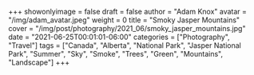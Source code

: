 +++
showonlyimage = false
draft = false
author = "Adam Knox"
avatar = "/img/adam_avatar.jpeg"
weight = 0
title = "Smoky Jasper Mountains"
cover = "/img/post/photography/2021_06/smoky_jasper_mountains.jpg"
date = "2021-06-25T00:01:01-06:00"
categories = ["Photography", "Travel"]
tags = ["Canada", "Alberta", "National Park", "Jasper National Park", "Summer", "Sky", "Smoke", "Trees", "Green", "Mountains", "Landscape"]
+++
<!--more-->
